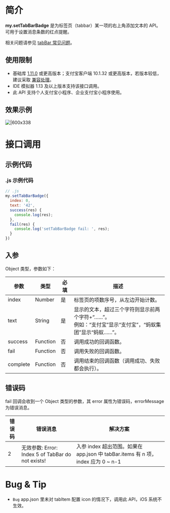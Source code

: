 # 简介

**my.setTabBarBadge** 是为标签页（tabbar）某一项的右上角添加文本的 API。可用于设置消息条数的红点提醒。

相关问题请参见 [tabBar 常见问题](https://opendocs.alipay.com/mini/api/do7urq)。

## 使用限制

- 基础库 [1.11.0](https://opendocs.alipay.com/mini/framework/lib) 或更高版本；支付宝客户端 10.1.32 或更高版本，若版本较低，建议采取 [兼容处理](https://opendocs.alipay.com/mini/framework/compatibility)。
- IDE 模拟器 1.13 及以上版本支持该接口调用。
- 此 API 支持个人支付宝小程序、企业支付宝小程序使用。

## 效果示例

![|600x338](https://cdn.nlark.com/yuque/0/2021/png/179989/1624861413254-5f992f28-1928-4e88-9ed8-b2c07be7ac6e.png#align=left&display=inline&height=338&margin=%5Bobject%20Object%5D&name=my.setTabBarBadge.png&originHeight=720&originWidth=1280&size=73740&status=done&style=none&width=600)

# 接口调用

## 示例代码

### .js 示例代码

```javascript
// .js
my.setTabBarBadge({
  index: 0,
  text: '42',
  success(res) {
    console.log(res);
  },
  fail(res) {
    console.log('setTabBarBadge fail: ', res);  
  }
})
```

## 入参

Object 类型，参数如下：

| **参数** | **类型** | **必填** | **描述** |
| --- | --- | --- | --- |
| index | Number | 是 | 标签页的项数序号，从左边开始计数。 |
| text | String | 是 | 显示的文本，超过三个字符则显示前两个字符+“……”。<br />例如：“支付宝”显示“支付宝”，“蚂蚁集团”显示“蚂蚁……”。 |
| success | Function | 否 | 调用成功的回调函数。 |
| fail | Function | 否 | 调用失败的回调函数。 |
| complete | Function | 否 | 调用结束的回调函数（调用成功、失败都会执行）。 |

## 错误码
fail 回调会收到一个 Object 类型的参数，其 error 属性为错误码，errorMessage 为错误消息。

| **错误码** | **错误消息** | **解决方案** |
| --- | --- | --- |
| 2 | 无效参数: Error: Index 5 of TabBar do not exists!  | 入参 index 超出范围。如果在 app.json 中 tabBar.items 有 n 项，index 应为 0 ~ n-1 |

# Bug & Tip

* `Bug` app.json 里未对 tabItem 配置 icon 的情况下，调用此 API，iOS 系统不生效。

